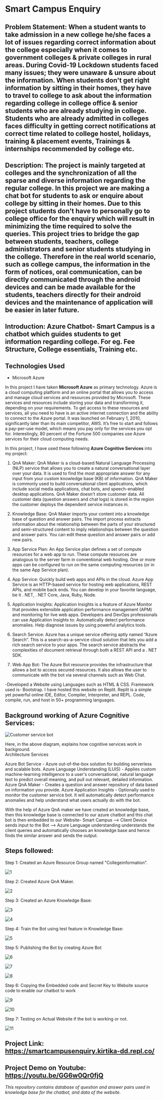 # Smart Campus Enquiry
## Problem Statement: When a student wants to take admission in a new college he/she faces a lot of issues regarding correct information about the college especially when it comes to government colleges & private colleges in rural areas. During Covid-19 Lockdown students faced many issues; they were unaware & unsure about the information. When students don't get right information by sitting in their homes, they have to travel to college to ask about the information regarding college in college office & senior students who are already studying in college. Students who are already admitted in colleges faces difficulty in getting correct notifications at correct time related to college hostel, holidays, training & placement events, Trainings & internships recommended by college etc. 
## Description: The project is mainly targeted at colleges and the synchronization of all the sparse and diverse information regarding the regular college. In this project we are making a chat bot for students to ask or enquire about college by sitting in their homes. Due to this project students don't have to personally go to college office for the enquiry which will result in minimizing the time required to solve the queries. This project tries to bridge the gap between students, teachers, college administrators and senior students studying in the college. Therefore in the real world scenario, such as college campus, the information in the form of notices, oral communication, can be directly communicated through the android devices and can be made available for the students, teachers directly for their android devices and the maintenance of application will be easier in later future.
## Introduction: Azure Chatbot- Smart Campus is a chatbot which guides students to get information regarding college. For eg. Fee Structure, College essentials, Training etc.
## Technologies Used

- Microsoft Azure

In this project I have taken **Microsoft Azure** as primary technology.
Azure is a cloud computing platform and an online portal that allows you to access and manage cloud services and resources provided by Microsoft. These services and resources include storing your data and transforming it, depending on your requirements. To get access to these resources and services, all you need to have is an active internet connection and the ability to connect to the Azure portal. It was launched on February 1, 2010, significantly later than its main competitor, AWS.
It’s free to start and follows a pay-per-use model, which means you pay only for the services you opt for.
Interestingly, 80 percent of the Fortune 500 companies use Azure services for their cloud computing needs.


In this project, I have used these following **Azure Cognitive Services** into my project:

1. QnA Maker: QnA Maker is a cloud-based Natural Language Processing (NLP) service that allows you to create a natural conversational layer over your data. It is used to find the most appropriate answer for any input from your custom knowledge base (KB) of information. QnA Maker is commonly used to build conversational client applications, which include social media applications, chat bots, and speech-enabled desktop applications. QnA Maker doesn't store customer data. All customer data (question answers and chat logs) is stored in the region the customer deploys the dependent service instances in.

2. Knowledge Base: QnA Maker imports your content into a knowledge base of question and answer pairs. The import process extracts information about the relationship between the parts of your structured and semi-structured content to imply relationships between the question and answer pairs. You can edit these question and answer pairs or add new pairs.

3. App Service Plan: An App Service plan defines a set of compute resources for a web app to run. These compute resources are analogous to the server farm in conventional web hosting. One or more apps can be configured to run on the same computing resources (or in the same App Service plan).

4. App Service: Quickly build web apps and APIs in the cloud. Azure App Service is an HTTP-based service for hosting web applications, REST APIs, and mobile back ends. You can develop in your favorite language, be it . NET, . NET Core, Java, Ruby, Node.

5. Application Insights: Application Insights is a feature of Azure Monitor that provides extensible application performance management (APM) and monitoring for live web apps. Developers and DevOps professionals can use Application Insights to: Automatically detect performance anomalies. Help diagnose issues by using powerful analytics tools.

6. Search Service: Azure has a unique service offering aptly named “Azure Search”. This is a search-as-a-service cloud solution that lets you add a rich search service to your apps. The search service abstracts the complexities of document retrieval through both a REST API and a . NET SDK.

7. Web App Bot: The Azure Bot resource provides the infrastructure that allows a bot to access secured resources. It also allows the user to communicate with the bot via several channels such as Web Chat.

-Developed a Website using Languages such as HTML & CSS. Framework used is- Bootstrap. I have hosted this website on Replit. Replit is a simple yet powerful online IDE, Editor, Compiler, Interpreter, and REPL. Code, compile, run, and host in 50+ programming languages.

## Background working of Azure Cognitive Services:

![Customer service bot](https://docs.microsoft.com/en-us/gaming/azure/reference-architectures/media/cognitive/cognitive-customer-service-bot.png)

Here, in the above diagram, explains how cognitive services work in background.  
Architecture Services

Azure Bot Service - Azure out-of-the-box solution for building serverless and scalable bots.
Azure Language Understanding (LUIS) - Applies custom machine-learning intelligence to a user's conversational, natural language text to predict overall meaning, and pull out relevant, detailed information.
Azure QnA Maker - Creates a question and answer repository of data based on information you provide.
Azure Application Insights - Optionally used to monitor the customer service bot. It will automatically detect performance anomalies and help understand what users actually do with the bot.

With the help of Azure QnA maker we have created an knowledge base, then this knowledge base is connected to our azure chatbot and this chat bot is then embedded to our Website- Smart Campus --> Client Device sends input to the Bot --> Azure Language understanding understands the client queries and automatically chooses an knowledge base and hence finds the similar answer and sends the output.

## Steps followed: 
Step 1: Created an Azure Resource Group named "Collegeinformation". 

![1](https://user-images.githubusercontent.com/81363651/160895285-a85ed137-9eb0-419e-a762-99347a5c46f5.JPG)


Step 2: Created Azure QnA Maker.

![2](https://user-images.githubusercontent.com/81363651/160895349-d0b13eb0-f68e-4b15-911f-5811d2550841.JPG)


Step 3: Created an Azure Knowledge Base:

![3](https://user-images.githubusercontent.com/81363651/160895394-a4fab88b-ad9a-48a3-aaf8-7d62d2be78c6.JPG)

![4](https://user-images.githubusercontent.com/81363651/160895498-1c2b9554-079b-4f14-9cfb-36c538e028f5.JPG)

 
Step 4: Train the Bot using test feature in Knowledge Base:

![5](https://user-images.githubusercontent.com/81363651/160895558-f312ee53-acc5-483e-a9fb-d39b514ec874.JPG)


Step 5: Publishing the Bot by creating Azure Bot 

![6](https://user-images.githubusercontent.com/81363651/160895630-6e7ab2f4-4e29-41c4-ad58-2c065d210865.JPG)

![7](https://user-images.githubusercontent.com/81363651/160895695-cac68a8e-e6ef-4e46-a320-dfbf4a263400.JPG)

![8](https://user-images.githubusercontent.com/81363651/160895712-50f6f0d8-acc8-492e-9416-c0232172d76b.JPG)


Step 6: Copying the Embedded code and Secret Key to Website source code to enable our chatbot to work

![9](https://user-images.githubusercontent.com/81363651/160895805-b60141e1-3cdb-49ba-91d3-2865de9823e0.JPG)

![10](https://user-images.githubusercontent.com/81363651/160895830-ead1345b-2e43-41e2-a2b1-81c79dba2a21.JPG)


Step 7: Testing on Actual Website if the bot is working or not. 

![11](https://user-images.githubusercontent.com/81363651/160895934-83722994-4844-4b9e-83f9-66d84c983044.JPG)



## Project Link: https://smartcampusenquiry.kirtika-dd.repl.co/


## Project Demo on Youtube: https://youtu.be/GG6w0Qr0fjQ




*This repository contains database of question and answer pairs used in knowledge base for the chatbot, and data of the website.* 







